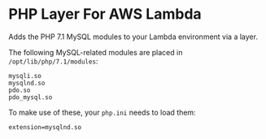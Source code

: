 # PHP Layer For AWS Lambda

Adds the PHP 7.1 MySQL modules to your Lambda environment via a layer.

The following MySQL-related modules are placed in `/opt/lib/php/7.1/modules`:

```
mysqli.so
mysqlnd.so
pdo.so
pdo_mysql.so
```

To make use of these, your `php.ini` needs to load them:

```
extension=mysqlnd.so
```
